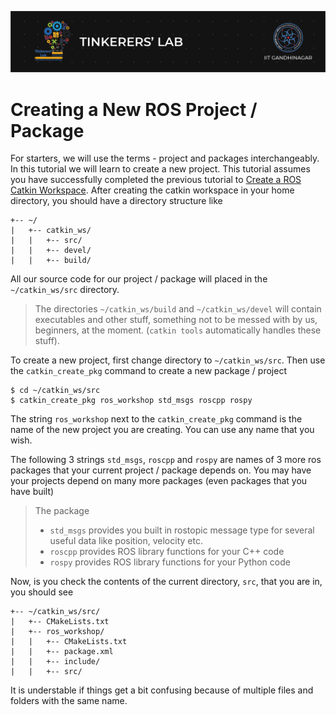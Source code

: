 ![image](images/TL_Header.png)
# **Creating a New ROS Project / Package**

For starters, we will use the terms - project and packages interchangeably. In this tutorial we will learn to create a new project.
This tutorial assumes you have successfully completed the previous tutorial to [Create a ROS Catkin Workspace](tutorials/create_a_ros_workspace.md).
After creating the catkin workspace in your home directory, you should have a directory structure like
```
+-- ~/
|   +-- catkin_ws/
|   |   +-- src/
|   |   +-- devel/
|   |   +-- build/
```
All our source code for our project / package will placed in the `~/catkin_ws/src` directory.
> The directories `~/catkin_ws/build` and `~/catkin_ws/devel`
> will contain executables and other stuff, something not to be messed with by us, beginners, at the moment. 
> (`catkin tools` automatically handles these stuff).

To create a new project, first change directory to `~/catkin_ws/src`. Then use the `catkin_create_pkg` command to create a new package / project
```
$ cd ~/catkin_ws/src
$ catkin_create_pkg ros_workshop std_msgs roscpp rospy
```
The string `ros_workshop` next to the `catkin_create_pkg` command is the name of the new project you are creating. You can use any name that you wish.

The following 3 strings `std_msgs`, `roscpp` and `rospy` are names of 3 more ros packages that your current project / package depends on. You may have
your projects depend on many more packages (even packages that you have built)
> The package
> - `std_msgs` provides you built in rostopic message type for several useful data like position, velocity etc.
> - `roscpp` provides ROS library functions for your C++ code
> - `rospy` provides ROS library functions for your Python code

Now, is you check the contents of the current directory, `src`, that you are in, you should see
```
+-- ~/catkin_ws/src/
|   +-- CMakeLists.txt
|   +-- ros_workshop/
|   |   +-- CMakeLists.txt
|   |   +-- package.xml
|   |   +-- include/
|   |   +-- src/
```

It is understable if things get a bit confusing because of multiple files and folders with the same name.
